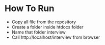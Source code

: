 # How To Run

* Copy all file from the repository
* Create a folder inside htdocs folder
* Name that folder interview
* Call http://localhost/interview from browser
